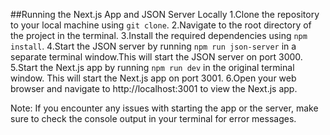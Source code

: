 ##Running the Next.js App and JSON Server Locally
1.Clone the repository to your local machine using `git clone`.
2.Navigate to the root directory of the project in the terminal.
3.Install the required dependencies using `npm install`.
4.Start the JSON server by running `npm run json-server` in a separate terminal window.This will start the JSON server on port 3000.
5.Start the Next.js app by running `npm run dev` in the original terminal window. This will start the Next.js app on port 3001.
6.Open your web browser and navigate to http://localhost:3001 to view the Next.js app.

Note: If you encounter any issues with starting the app or the server, make sure to check the console output in your terminal for error messages.
